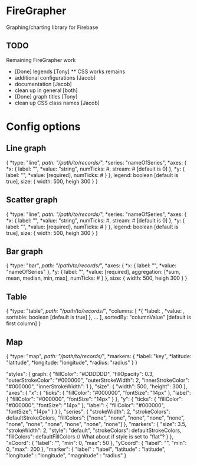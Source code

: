 FireGrapher
===========

Graphing/charting library for Firebase

TODO
-----
Remaining FireGrapher work
* [Done] legends [Tony]
** CSS works remains
* additional configurations [Jacob]
* documentation [Jacob]
* clean up in general [both]
* [Done] graph titles [Tony]
* clean up CSS class names [Jacob]



# Config options

## Line graph

  {
    *type: "line",
    *path: "/path/to/records/*",
    *series: "nameOfSeries",
    *axes: {
      *x: {
        label: "",
        *value: "string",
        numTicks: #,
        stream: # [default is 0]
      },
      *y: {
        label: "",
        *value: [required],
        numTicks: #
      }
    },
    legend: boolean [default is true],
    size: {
      width: 500,
      heigh 300
    }
  }

## Scatter graph

  {
    *type: "line",
    *path: "/path/to/records/*",
    *series: "nameOfSeries",
    *axes: {
      *x: {
        label: "",
        *value: "string",
        numTicks: #,
        stream: # [default is 0]
      },
      *y: {
        label: "",
        *value: [required],
        numTicks: #
      }
    },
    legend: boolean [default is true],
    size: {
      width: 500,
      heigh 300
    }
  }

## Bar graph

  {
    *type: "bar",
    *path: "/path/to/records/*",
    *axes: {
      *x: {
        label: "",
        *value: "nameOfSeries"
      },
      *y: {
        label: "",
        *value: [required],
        aggregation: [*sum, mean, median, min, max],
        numTicks: #
      }
    },
    size: {
      width: 500,
      heigh 300
    }
  }

## Table

  {
    *type: "table",
    *path: "/path/to/records/*",
    *columns: [
      *{
        *label: ,
        *value: ,
        sortable: boolean [default is true]
      },
      ...
    ],
    sortedBy: "columnValue" [default is first column]
  }

## Map

  {
    *type: "map",
    *path: "/path/to/records/*",
    *markers: {
      *label: "key",
      *latitude: "latitude",
      *longitude: "longitude",
      *radius: "radius"
    }
  }








"styles": {
      graph: {
        "fillColor": "#DDDDDD",
        "fillOpacity": 0.3,
        "outerStrokeColor": "#000000",
        "outerStrokeWidth": 2,
        "innerStrokeColor": "#000000",
        "innerStrokeWidth": 1
      },
      "size": {
        "width": 500,
        "height": 300
      },
      "axes": {
        "x": {
          "ticks": {
            "fillColor": "#000000",
            "fontSize": "14px"
          },
          "label": {
            "fillColor": "#000000",
            "fontSize": "14px"
          }
        },
        "y": {
          "ticks": {
            "fillColor": "#000000",
            "fontSize": "14px"
          },
          "label": {
            "fillColor": "#000000",
            "fontSize": "14px"
          }
        }
      },
      "series": {
        "strokeWidth": 2,
        "strokeColors": defaultStrokeColors,
        "fillColors": ["none", "none", "none", "none", "none", "none", "none", "none", "none", "none", "none"]
      },
      "markers": {
        "size": 3.5,
        "strokeWidth": 2,
        "style": "default",
        "strokeColors": defaultStrokeColors,
        "fillColors": defaultFillColors // What about if style is set to "flat"?
      }
    },
    "xCoord": {
      "label": "",
      "min": 0,
      "max": 50
    },
    "yCoord": {
      "label": "",
      "min": 0,
      "max": 200
    },
    "marker": {
      "label" : "label",
      "latitude" : "latitude",
      "longitude" : "longitude",
      "magnitude" : "radius"
    }
